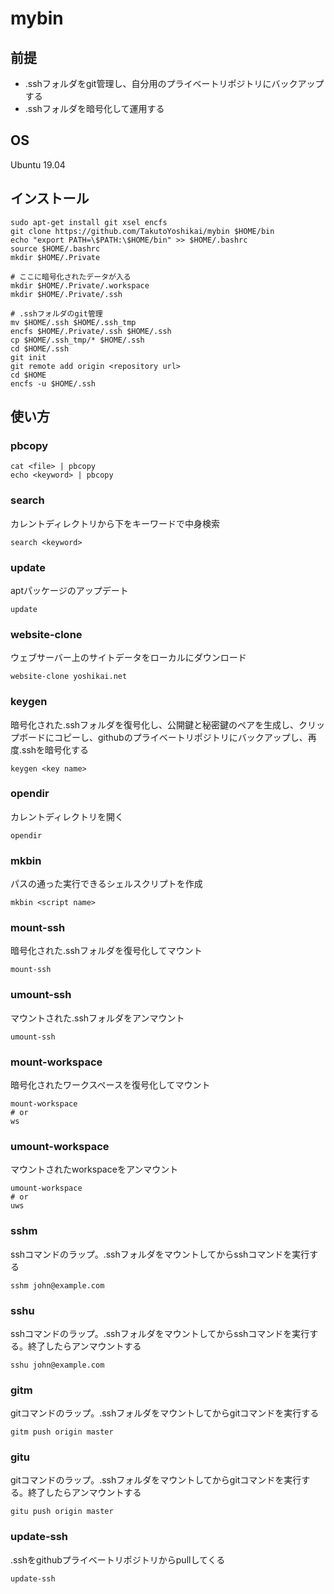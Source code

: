 # mybin

## 前提
* .sshフォルダをgit管理し、自分用のプライベートリポジトリにバックアップする
* .sshフォルダを暗号化して運用する

## OS
Ubuntu 19.04

## インストール
```
sudo apt-get install git xsel encfs
git clone https://github.com/TakutoYoshikai/mybin $HOME/bin
echo "export PATH=\$PATH:\$HOME/bin" >> $HOME/.bashrc
source $HOME/.bashrc
mkdir $HOME/.Private

# ここに暗号化されたデータが入る
mkdir $HOME/.Private/.workspace
mkdir $HOME/.Private/.ssh

# .sshフォルダのgit管理
mv $HOME/.ssh $HOME/.ssh_tmp
encfs $HOME/.Private/.ssh $HOME/.ssh
cp $HOME/.ssh_tmp/* $HOME/.ssh
cd $HOME/.ssh
git init
git remote add origin <repository url>
cd $HOME
encfs -u $HOME/.ssh
```


## 使い方
### pbcopy
```
cat <file> | pbcopy
echo <keyword> | pbcopy
```

### search
カレントディレクトリから下をキーワードで中身検索
```
search <keyword>
```

### update
aptパッケージのアップデート
```
update
```

### website-clone
ウェブサーバー上のサイトデータをローカルにダウンロード
```
website-clone yoshikai.net
```

### keygen
暗号化された.sshフォルダを復号化し、公開鍵と秘密鍵のペアを生成し、クリップボードにコピーし、githubのプライベートリポジトリにバックアップし、再度.sshを暗号化する
```
keygen <key name>
```

### opendir
カレントディレクトリを開く
```
opendir
```

### mkbin
パスの通った実行できるシェルスクリプトを作成
```
mkbin <script name>
```

### mount-ssh
暗号化された.sshフォルダを復号化してマウント
```
mount-ssh
```

### umount-ssh
マウントされた.sshフォルダをアンマウント
```
umount-ssh
```

### mount-workspace
暗号化されたワークスペースを復号化してマウント
```
mount-workspace
# or
ws
```

### umount-workspace
マウントされたworkspaceをアンマウント
```
umount-workspace
# or
uws
```

### sshm
sshコマンドのラップ。.sshフォルダをマウントしてからsshコマンドを実行する
```
sshm john@example.com
```

### sshu
sshコマンドのラップ。.sshフォルダをマウントしてからsshコマンドを実行する。終了したらアンマウントする
```
sshu john@example.com
```

### gitm
gitコマンドのラップ。.sshフォルダをマウントしてからgitコマンドを実行する
```
gitm push origin master
```

### gitu
gitコマンドのラップ。.sshフォルダをマウントしてからgitコマンドを実行する。終了したらアンマウントする
```
gitu push origin master
```

### update-ssh
.sshをgithubプライベートリポジトリからpullしてくる
```
update-ssh
```

